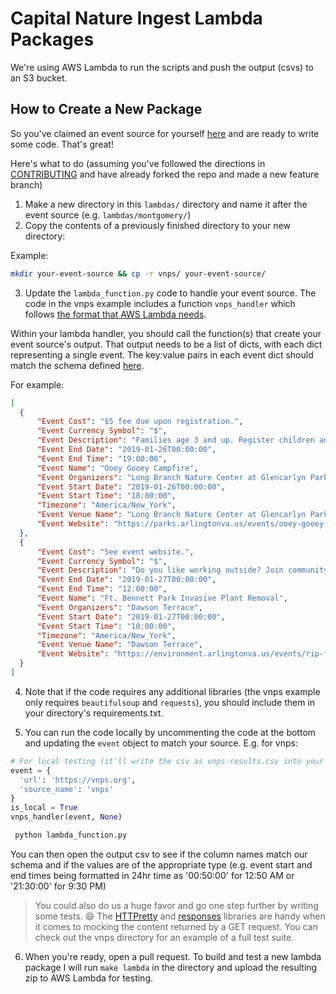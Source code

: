 # Capital Nature Ingest Lambda Packages
We're using AWS Lambda to run the scripts and push the output (csvs) to an S3 bucket.

## How to Create a New Package
So you've claimed an event source for yourself [here](https://docs.google.com/spreadsheets/d/1znSHrheEjqmb6OhhZ0ADse844A0Qp9RhsApczMGWSKk/edit#gid=1708332455) and are ready to write some code. That's great!

Here's what to do (assuming you've followed the directions in [CONTRIBUTING](https://github.com/DataKind-DC/capital-nature-ingest/blob/master/.github/CONTRIBUTING.md) and have already forked the repo and made a new feature branch)

1. Make a new directory in this `lambdas/` directory and name it after the event source (e.g. `lambdas/montgomery/`)
2. Copy the contents of a previously finished directory to your new directory:

  Example:
  ```bash
  mkdir your-event-source && cp -r vnps/ your-event-source/
  ```

3. Update the `lambda_function.py` code to handle your event source. The code in the vnps example includes a function `vnps_handler` which follows [the format that AWS Lambda needs](https://docs.aws.amazon.com/lambda/latest/dg/python-programming-model-handler-types.html).

Within your lambda handler, you should call the function(s) that create your event source's output. That output needs to be a list of dicts, with each dict representing a single event. The key:value pairs in each event dict should match the schema defined [here](https://github.com/DataKind-DC/capital-nature-ingest/blob/master/event_schema.md).

For example:
  ```json
[
    {
        "Event Cost": "$5 fee due upon registration.",
        "Event Currency Symbol": "$",
        "Event Description": "Families age 3 and up. Register children and adults; children must be accompanied by a registered adult. We use all sorts of cookies, marshmallows and toppings for the most decadent campfire mores ever! For information: 703-228-6535. Meet at Long Branch Nature Center. Registration Required: Resident registration begins at 8:00am on 11/13/2018. Non-resident registration begins at 8:00am on 11/14/2018.",
        "Event End Date": "2019-01-26T00:00:00",
        "Event End Time": "19:00:00",
        "Event Name": "Ooey Gooey Campfire",
        "Event Organizers": "Long Branch Nature Center at Glencarlyn Park",
        "Event Start Date": "2019-01-26T00:00:00",
        "Event Start Time": "18:00:00",
        "Timezone": "America/New_York",
        "Event Venue Name": "Long Branch Nature Center at Glencarlyn Park",
        "Event Website": "https://parks.arlingtonva.us/events/ooey-gooey-campfire/"
    },
    {
        "Event Cost": "See event website.",
        "Event Currency Symbol": "$",
        "Event Description": "Do you like working outside? Join community volunteers in protecting the local environment from invasive plants. This is a continuing project on the fourth Sunday of each month to reclaim the natural area around Ft. Bennett Park from invasive plants. If you have your own garden gloves and tools, please bring them along. Training and additional tools will be provided. Be sure to come dressed for work, wear long pants, long sleeves, and perhaps a hat. You may also want to bring along a water bottle. These events are for volunteers ages 9 to adult. If you are under 18 years old, a parent or guardian will have to sign our volunteer sign-in sheet before you can participate. Training will be provided at the events. There is no need to RSVP unless you are interested in bringing a group of more than five volunteers. Meet in the parking lot behind Dawson Terrace Community Center.",
        "Event End Date": "2019-01-27T00:00:00",
        "Event End Time": "12:00:00",
        "Event Name": "Ft. Bennett Park Invasive Plant Removal",
        "Event Organizers": "Dawson Terrace",
        "Event Start Date": "2019-01-27T00:00:00",
        "Event Start Time": "10:00:00",
        "Timezone": "America/New_York",
        "Event Venue Name": "Dawson Terrace",
        "Event Website": "https://environment.arlingtonva.us/events/rip-ft-bennett-park-2019-01-27/"
    }
]
  ```

4. Note that if the code requires any additional libraries (the vnps example only requires `beautifulsoup` and `requests`), you should include them in your directory's requirements.txt.

5. You can run the code locally by uncommenting the code at the bottom and updating the `event` object to match your source. E.g. for vnps:

  ```python
  # For local testing (it'll write the csv as vnps-results.csv into your working dir)
  event = {
    'url': 'https://vnps.org',
    'source_name': 'vnps'
  }
  is_local = True
  vnps_handler(event, None)
  ```
  
 ```bash
  python lambda_function.py
 ```

You can then open the output csv to see if the column names match our schema and if the values are of the appropriate type (e.g. event start and end times being formatted in 24hr time as '00:50:00' for 12:50 AM or '21:30:00' for 9:30 PM)
 
>You could also do us a huge favor and go one step further by writing some tests. :smile: The [HTTPretty](https://httpretty.readthedocs.io/en/latest/) and [responses](https://github.com/getsentry/responses) libraries are handy when it comes to mocking the content returned by a GET request. You can check out the vnps directory for an example of a full test suite.

6. When you're ready, open a pull request. To build and test a new lambda package I will run `make lambda` in the directory and upload the resulting zip to AWS Lambda for testing.
